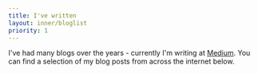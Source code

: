```yaml
---
title: I've written
layout: inner/bloglist
priority: 1
---
```

I've had many blogs over the years - currently I'm writing at
<a href="http://medium.com/@pdyxs" target="_blank">Medium</a>. You can
find a selection of my blog posts from across the internet below.
